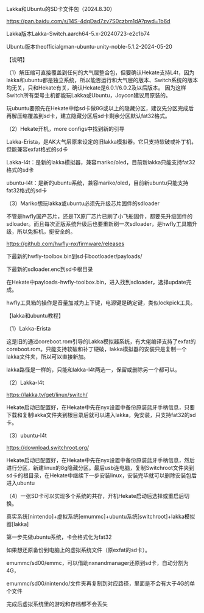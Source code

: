 Lakka和Ubuntu的SD卡文件包（2024.8.30）

https://pan.baidu.com/s/14S-4dqDad7zv7S0czbm1dA?pwd=1b6d

Lakka版本Lakka-Switch.aarch64-5.x-20240723-e2c1b74

Ubuntu版本theofficialgman-ubuntu-unity-noble-5.1.2-2024-05-20

【说明】

（1）解压缩可直接覆盖到任何的大气层整合包，但要确认Hekate支持L4t，因为lakka和ubuntu都是独立系统，所以能否运行和大气层的版本、Switch系统的版本均无关，只和Hekate有关，确认Hekate是6.0.1/6.0.2及以后版本。
因为这样Switch所有型号主机都能玩Lakka或Ubuntu，Joycon建议用原装的。

玩ubuntu要预先在Hekate中给sd卡做8G或以上的隐藏分区，建议先分区完成后再解压缩覆盖到sd卡，建立隐藏分区后sd卡剩余分区默认fat32格式。

（2）Hekate开机，more configs中找到新的引导

Lakka-Erista，是AK大气层原来设定的旧lakka模拟器。它只支持软破或补丁机，但能兼容exfat格式的sd卡

Lakka-l4t：是新的lakka模拟器，兼容mariko/oled，目前新lakka只能支持fat32格式的sd卡

ubuntu-l4t：是新的ubuntu系统，兼容mariko/oled，目前新ubuntu只能支持fat32格式的sd卡

（3）Mariko想玩lakka或ubuntu必须先升级芯片固件的sdloader

不管是hwfly国产芯片，还是TX原厂芯片已刷了小飞船固件，都要先升级固件的sdloader。而且每次正版系统升级后也要重新刷一次sdloader，是hwfly工具箱升级，所以免拆机，挺安全的。

https://github.com/hwfly-nx/firmware/releases

下最新的hwfly-toolbox.bin到sd卡bootloader/payloads/

下最新的sdloader.enc到sd卡根目录

在Hekate中payloads-hwfly-toolbox.bin，进入找到sdloader，选择update完成。

hwfly工具箱的操作是音量加减为上下键，电源键是确定键，类似lockpick工具。

【lakka和ubuntu教程】

（1）Lakka-Erista

这是旧的通过coreboot.rom引导的Lakka模拟器系统，有大佬编译支持了exfat的coreboot.rom。只能支持软破和补丁硬破，lakka模拟器的安装只是复制一个lakka文件夹，所以可以直接新加。

lakka路径是一样的，只能和lakka-l4t两选一，保留或删除另一个都可以。

（2）Lakka-l4t

https://lakka.tv/get/linux/switch/

Hekate启动已配置好，在Hekate中先在nyx设置中备份原装蓝牙手柄信息，只要下载和复制lakka文件夹到根目录后就可以进入lakka，免安装，只支持fat32的sd卡。

（3）ubuntu-l4t

https://download.switchroot.org/

Hekate启动已配置好，在Hekate中先在nyx设置中备份原装蓝牙手柄信息，然后进行分区，新建linux的8g隐藏分区。最后usb连电脑，复制Switchroot文件夹到sd卡的根目录，在Hekate中继续下一步安装linux，安装完毕就可以删除安装包后进入ubuntu

（4）一张SD卡可以实现多个系统的共存，开机Hekate启动后选择或重启后切换。

真实系统[nintendo]+虚拟系统[emummc]+ubuntu系统[switchroot]+lakka模拟器[lakka]

第一步先做ubuntu系统，卡会格式化为fat32

如果想还原备份到电脑上的虚拟系统文件（原exfat的sd卡）。

emummc/sd00/emmc，可以借助nxnandmanager还原到sd卡，自动分割为4G，

emummc/sd00/nintendo/文件夹再复制到对应路径，里面是不会有大于4G的单个文件

完成后虚拟系统里的游戏和存档都不会丢失
